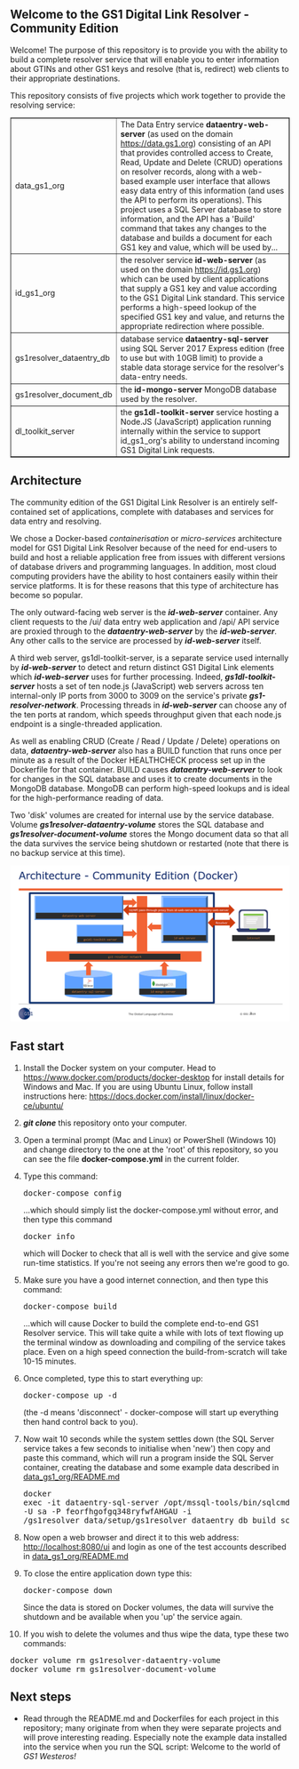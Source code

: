 ## Welcome to the GS1 Digital Link Resolver - Community Edition

Welcome! The purpose of this repository is to provide you with the ability to build a complete resolver service that will enable you to enter information about GTINs and other GS1 keys
and resolve (that is, redirect) web clients to their appropriate destinations.

This repository consists of five projects which work together to provide the resolving service:
<table border="1">
<tr><td>data_gs1_org</td><td>The Data Entry service <b>dataentry-web-server</b> (as used on the domain <a href="https://data.gs1.org">https://data.gs1.org</a>) consisting of an API that provides controlled access to Create, Read, Update and Delete (CRUD) operations on resolver records, along with 
a web-based example user interface that allows easy data entry of this information (and uses the API to perform its operations). 
This project uses a SQL Server database to store information, and the API has a 'Build' command that takes any changes to the database and builds a document for each GS1 key and value, which will be used by... </td></tr>

<tr><td>id_gs1_org</td><td>the resolver service <b>id-web-server</b> (as used on the domain <a href="https://id.gs1.org">https://id.gs1.org</a>) which can be used by client applications that supply a GS1 key and value according to the GS1 Digital Link standard. This service performs a high-speed lookup of the specified GS1 key and value, and returns the appropriate redirection where possible.</td></tr>

<tr><td>gs1resolver_dataentry_db</td><td>database service <b>dataentry-sql-server</b> using SQL Server 2017 Express edition (free to use but with 10GB limit) to provide a stable data storage service for the resolver's data-entry needs.</td></tr>
<tr><td>gs1resolver_document_db</td><td>the <b>id-mongo-server</b> MongoDB database used by the resolver.</td></tr>

<tr><td>dl_toolkit_server</td><td>the <b>gs1dl-toolkit-server</b> service hosting a Node.JS (JavaScript) application running internally within the service to support id_gs1_org's ability to understand incoming GS1 Digital Link requests.</td></tr>
</table>

## Architecture

The community edition of the GS1 Digital Link Resolver is an entirely self-contained set of applications, complete with databases and services for data entry and resolving.

We chose a Docker-based <i>containerisation</i> or <i>micro-services</i> architecture model for GS1 Digital Link Resolver because of the need for end-users to build and host a reliable application free from issues with different versions of database drivers and programming languages.
In addition, most cloud computing providers have the ability to host containers easily within their service platforms.
It is for these reasons that this type of architecture has become so popular.

The only outward-facing web server is the <i><b>id-web-server</b></i> container. Any client requests to the /ui/ data entry web application and /api/ API service are proxied through to the <b><i><b>dataentry-web-server</b></i></b> by the <i><b>id-web-server</b></i>. Any other calls to the service are processed by <i><b>id-web-server</b></i> itself.

A third web server, gs1dl-toolkit-server, is a separate service used internally by <i><b>id-web-server</b></i> to detect and return distinct GS1 Digital Link elements which
<i><b>id-web-server</b></i> uses for further processing. Indeed, <i><b>gs1dl-toolkit-server</b></i> hosts a set of ten node.js (JavaScript) web servers across ten internal-only IP ports from 3000 to 3009 on the service's private <i><b>gs1-resolver-network</b></i>.
Processing threads in <i><b>id-web-server</b></i> can choose any of the ten ports at random, which speeds throughput given that each node.js endpoint is a single-threaded application.

As well as enabling CRUD (Create / Read / Update / Delete) operations on data, <i><b>dataentry-web-server</b></i> also has a BUILD function that runs once per minute as a result of the Docker HEALTHCHECK process set up in the Dockerfile for that container.
BUILD causes <i><b>dataentry-web-server</b></i> to look for changes in the SQL database and uses it to create documents in the MongoDB database. MongoDB can perform high-speed lookups and is ideal for the high-performance reading of data.

Two 'disk' volumes are created for internal use by the service database. Volume <i><b>gs1resolver-dataentry-volume</b></i> stores the SQL database and <i><b>gs1resolver-document-volume</b></i>
stores the Mongo document data so that all the data survives the service being shutdown or restarted (note that there is no backup service at this time).

![architecture](architecture-ce-edition.png "Architecture")

## Fast start
1. Install the Docker system on your computer. Head to https://www.docker.com/products/docker-desktop for install details for Windows and Mac.
If you are using Ubuntu Linux, follow install instructions here: https://docs.docker.com/install/linux/docker-ce/ubuntu/
2. <i><b>git clone</b></i> this repository onto your computer.
3. Open a terminal prompt (Mac and Linux) or PowerShell (Windows 10) and change directory to the one at the 'root' of this repository, so you can see
the file <b>docker-compose.yml</b> in the current folder.
4. Type this command:<pre>docker-compose config</pre>...which should simply list the docker-compose.yml without error, and then type this command <pre>docker info</pre>
which will Docker to check that all is well with the service and give some run-time statistics. If you're not seeing any errors then we're good to go.
5. Make sure you have a good internet connection, and then type this command:<pre>docker-compose build</pre>...which will cause Docker to build the complete end-to-end GS1 Resolver service.
This will take quite a while with lots of text flowing up the terminal window as downloading and compiling of the service takes place. Even on a high speed
connection the build-from-scratch will take 10-15 minutes.
6. Once completed, type this to start everything up:<pre>docker-compose up -d</pre>(the -d means 'disconnect' - docker-compose will start up everything then hand control back to you). 

7. Now wait 10 seconds while the system settles down (the SQL Server service takes a few seconds to initialise when 'new') then copy and paste this command, which will run a program inside the SQL Server 
container, creating the database and some example data described in [data_gs1_org/README.md](data_gs1_org/README.md) <pre>docker exec -it  dataentry-sql-server  /opt/mssql-tools/bin/sqlcmd -S localhost -U sa -P feorfhgofgq348ryfwfAHGAU -i  /gs1resolver_data/setup/gs1resolver_dataentry_db_build_script.sql</pre>
8. Now open a web browser and direct it to this web address: <a href="http://localhost:8080/ui">http://localhost:8080/ui</a> and login as one of the test accounts described in [data_gs1_org/README.md](data_gs1_org/README.md)
9. To close the entire application down type this: <pre>docker-compose down</pre> Since the data is stored on Docker volumes, the data will survive the shutdown and be available when you 'up' the service again.
10. If you wish to delete the volumes and thus wipe the data, type these two commands: 
<pre>
docker volume rm gs1resolver-dataentry-volume
docker volume rm gs1resolver-document-volume 
</pre>
## Next steps
* Read through the README.md and Dockerfiles for each project in this repository; many originate from when they were separate projects and will prove interesting reading. Especially note the example data installed into the service when you run the SQL script: Welcome to the world of <i>GS1 Westeros<i>!


